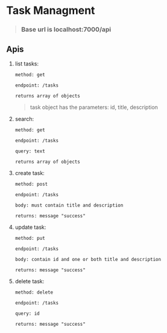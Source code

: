 # Task Managment

> ### Base url is localhost:7000/api

## Apis

1.  list tasks:

        method: get

        endpoint: /tasks

        returns array of objects

    > task object has the parameters: id, title, description

2.  search:

        method: get

        endpoint: /tasks

        query: text

        returns array of objects

3.  create task:

        method: post

        endpoint: /tasks

        body: must contain title and description

        returns: message "success"

4.  update task:

        method: put

        endpoint: /tasks

        body: contain id and one or both title and description

        returns: message "success"

5.  delete task:

        method: delete

        endpoint: /tasks

        query: id

        returns: message "success"
